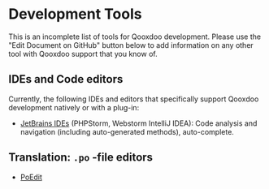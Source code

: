 # Development Tools

This is an incomplete list of tools for Qooxdoo development. Please
use the "Edit Document on GitHub" button below to add information on
any other tool with Qooxdoo support that you know of.

## IDEs and Code editors

Currently, the following IDEs and editors that specifically support
Qooxdoo development natively or with a plug-in:

-   [JetBrains IDEs](https://www.jetbrains.com//products.html) (PHPStorm,
    Webstorm IntelliJ IDEA): Code analysis and navigation (including
    auto-generated methods), auto-complete. 

## Translation: `.po` -file editors

-   [PoEdit](https://poedit.net/)
